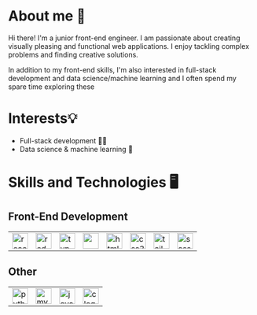 # About me 👋
Hi there! I'm a junior front-end engineer. I am passionate about creating visually pleasing and functional web applications. I enjoy tackling complex problems and finding creative solutions. 

In addition to my front-end skills, I'm also interested in full-stack development and data science/machine learning and I often spend my spare time exploring these

<!-- Add projects section here -->

# Interests💡
- Full-stack development 👨‍💻
- Data science & machine learning 🤖

# Skills and Technologies 🖥️
## Front-End Development
<table>
  <tr>
    <td>
      <a href="https://reactjs.org/">
        <img src="https://cdn.jsdelivr.net/gh/devicons/devicon/icons/react/react-original.svg" alt="react logo" height="32" width="32" />
      </a>
    </td>
    <td>
      <a href="https://react-redux.js.org/">
        <img src="https://cdn.jsdelivr.net/gh/devicons/devicon/icons/redux/redux-original.svg" alt="redux logo" height="32" width="32" />
      </a>
    </td>
    <td>
      <a href="https://www.typescriptlang.org/">
        <img src="https://cdn.jsdelivr.net/gh/devicons/devicon/icons/typescript/typescript-original.svg" alt="typescript logo" height="32" width="32" />
      </a>
    </td>
    <td>
      <a href="https://developer.mozilla.org/en-US/docs/Web/JavaScript">
        <img src="https://cdn.jsdelivr.net/gh/devicons/devicon/icons/javascript/javascript-original.svg" height="32" width="32" />
      </a>
    </td>
    <td>
      <a href="https://developer.mozilla.org/en-US/docs/Web/HTML">
        <img src="https://cdn.jsdelivr.net/gh/devicons/devicon/icons/html5/html5-original.svg" alt="html5 logo" height="32" width="32" />
      </a>
    </td>
    <td>
      <a href="https://developer.mozilla.org/en-US/docs/Web/CSS">
        <img src="https://cdn.jsdelivr.net/gh/devicons/devicon/icons/css3/css3-original.svg" alt="css3 logo" height="32" width="32" />
      </a>
    </td>
    <td>
      <a href="https://tailwindcss.com/">
        <img src="https://cdn.jsdelivr.net/gh/devicons/devicon/icons/tailwindcss/tailwindcss-plain.svg" alt="tailwind logo" height="32" width="32" />
      </a>
    </td>
    <td>
      <a href="https://sass-lang.com/">
        <img src="https://cdn.jsdelivr.net/gh/devicons/devicon/icons/sass/sass-original.svg" alt="sass logo" height="32" width="32" />
      </a>
    </td>
  </tr>
</table>

  
## Other
<table>
  <tr>
    <td>
      <a href="https://www.python.org/">
        <img src="https://cdn.jsdelivr.net/gh/devicons/devicon/icons/python/python-original.svg" alt="python logo" height="32" width="32" />
      </a>
    </td>
    <td>
      <a href="https://www.mysql.com/">
        <img src="https://cdn.jsdelivr.net/gh/devicons/devicon/icons/mysql/mysql-original.svg" alt="mysql logo" height="32" width="32" />
      </a>
    </td>
    <td>
      <a href="https://dev.java/">
        <img src="https://cdn.jsdelivr.net/gh/devicons/devicon/icons/java/java-original.svg" alt="java logo" height="32" width="32" />
      </a>
    </td>
    <td>
      <a href="https://en.cppreference.com/w/c/language">
        <img src="https://cdn.jsdelivr.net/gh/devicons/devicon/icons/c/c-original.svg" alt="c logo" height="32" width="32" />
      </a>
    </td>
  </tr>
</table>

<!--
**farhaan-mukarram/farhaan-mukarram** is a ✨ _special_ ✨ repository because its `README.md` (this file) appears on your GitHub profile.

Here are some ideas to get you started:

- 🔭 I’m currently working on ...
- 🌱 I’m currently learning ...
- 👯 I’m looking to collaborate on ...
- 🤔 I’m looking for help with ...
- 💬 Ask me about ...
- 📫 How to reach me: ...
- 😄 Pronouns: ...
- ⚡ Fun fact: ...
-->
